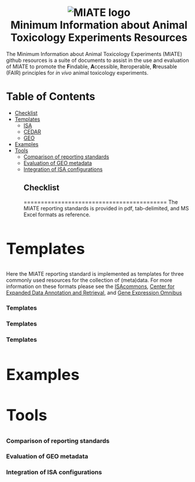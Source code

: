 <h1 align="center">
  <img alt="MIATE logo" src="img" width="224px"/><br/>
  Minimum Information about Animal Toxicology Experiments Resources
</h1>

The Minimum Information about Animal Toxicology Experiments (MIATE) github resources is a suite of documents to 
assist in the use and evaluation of MIATE to promote the <b>F</b>indable, <b>A</b>ccessible, <b>I</b>teroperable, <b>R</b>reusable 
(FAIR) principles for _in vivo_ animal toxicology experiments.

# Table of Contents
* [Checklist](#Checklist)
* [Templates](#Templates)
	* [ISA](#ISA)
	* [CEDAR](#CEDAR)
	* [GEO](#GEO0)
* [Examples](#Examples)
* [Tools](#Tools)
	* [Comparison of reporting standards](#RScomparison)
	* [Evaluation of GEO metadata](#GEOeval)
	* [Integration of ISA configurations](#ISAmerge)
<a name = "Checklist"/><h2>Checklist</h2>
==========================================
The MIATE reporting standards is provided in pdf, tab-delimited, and MS Excel formats as reference.

<a name = "Templates"/><h2>Templates</h2>
==========================================
Here the MIATE reporting standard is implemented as templates for three commonly used resources for the collection of 
(meta)data. For more information on these formats please see the [ISAcommons](https://www.isacommons.org/), [Center for
Expanded Data Annotation and Retrieval](https://metadatacenter.org/), and [Gene Expression Omnibus](https://www.ncbi.nlm.nih.gov/geo/info/submission.html)

<a name = "ISA"/><h3>Templates</h3>

<a name = "CEDAR"/><h3>Templates</h3>

<a name = "GEO"/><h3>Templates</h3>

<a name = "Examples"/><h2>Examples</h2>
==========================================

<a name = "Tools"/><h2>Tools</h2>
==========================================
<a name = "RScomparison"/><h3>Comparison of reporting standards</h3>
<a name = "GEOeval"/><h3>Evaluation of GEO metadata</h3>
<a name = "ISAmerge"/><h3>Integration of ISA configurations</h3>

<div id="divCheckbox" style="visibility: hidden">
* [ISA-MIATE Background](#background)
* [ISA-MIATE Data Model](#datamodel)
* [Getting Started with ISA-MIATE](#getstarted)
* [Populating ISA MIATE Investigation](#populate)
	* [Study description](#desc)
	* [Study assays](#assays)
	* [Study design descriptors](#descriptors)
	* [Study publications](#pubs)
	* [Study factors](#factors)
* [Populating ISA MIATE Study](#studysection)	

<a name = "background"/>ISA configuration for Toxicology Studies
==========================================

Give some background information on ISA, why, how, etc..

[ISA](https://isa-specs.readthedocs.io/en/latest/isatab.html)

![datamodel](https://isa-specs.readthedocs.io/en/latest/_images/isa_model_1_ccoded.png)

<a name = "getstarted"/> Getting Started with ISA for Toxicology Studies
==========================================
1. <b>Download</b> the latest version of ISAcreator from the [ISA-tools software suite](https://isa-tools.org/software-suite.html) and extract files.
2. <b>Download</b> MIATE Configurations<br>
	<i>2.A.</i> Using git clone<br>
		<i>2.B.</i> By downloading using the download icon. Save the folder in a location you will remember.

3. Run the <b>ISAcreator.jar</b> file. Select <b>ISAcreator Light</b>. 

![isacreatorlight](imgs/isacreator-selection.PNG)

4. Create a new profile.

![Create profile](imgs/ISA-profile.png)

5. <b>Login</b> using newly created or existing user profile. You will be directed to a configuration loading page. Select <b>"Open another..."</b>.

![load config](imgs/load-config.png)

6. **Select the MIATE isaconfigs folder**. 

7. Select the first choice <b>"create new experiment description"</b>. Then select <b>"create manually"</b>.

8. Select the green ![ + ](imgs/plus-symbol.png) button to create a new Investigation/Study. Assign it a <b>unique Identifier</b>.

| **Section**                  | **Description**                                                                                                               |
| ---------------------------- | ----------------------------------------------------------------------------------------------------------------------------- |
| **Study Description**        | Here you will enter the major details of the study                                                                            |
| **Study Assays**             | This is where you will add relevant assays such as RNA-sequencing, metabolomics, clinical chemistry, etc...                   | 
| **Study Design Descriptors** | You can select ontologies which describe your experimental design (e.g. EFO: dose response design)                            | 
| **Study Publications**       | Enter any relevant details regarding publications related to the study data                                                   | 
| **Study Factors**            | Here you can list the factors which were manipulated in the study                                                             | 
| **Study Protocols**          | Provide a description of how the experiment was performed, as well as all protocols related to the assays which will be added | 
| **Study Contacts**           | Enter contact information for researchers involved in the study                                                               | 


Populating the ISA configuration
==========================================
<a name = "desc"/>
9. Complete the **Study Description** section (see example below). Note that all fields are required. Additional funding or other relevant details can be added using the ![add more fields](imgs/addfields.png) button. 

![study description](imgs/studydescription.png)

<a name = "assays"/>
10. In the **Study Assays** section, select **add new assay(s)**. Add the appropriate assay details. Note: Only RNA-seq is currently developed.

![study assays](imgs/selectassay-full.png)

<a name = "descriptors"/>
11. In the **Study Design Descriptors** section, add ontology terms which are representative of the study's design (e.g. EFO: dose response, IOBC: Toxicity tests, subchronic). You can include as many or as little as necessary.<br>
	11.a. To add a term **double-click** on the empty field to open the **ontology search tool**.<br>
	11.b. Search for your term and add it as a descriptor as shown in the figure below.<br>

![ontology search tool](imgs/ontologypicker.png)

    11.c. Click on the ![new descriptor](imgs/newdescriptor.png) button to add more fields as necessary.

<a name = "pubs"/>
12. Complete the **Study Publications** section. If the study is not published, this can be left to a later point. *Note: the "search for publication" does not work in version 1.7.11*.

![publications](imgs/publication.png)

**NOTE: Remember to save your progress**

<a name = "factors"/>
13. Add appropriate **Factors** to the **Study Factors** section. These will be pre-populated based on MIATE requirements. **Adding a factor will not automatically add it to the study table. Be sure to add the column (see step #X).**

14. **Protocols** are populated based on your study and assays. 

| **Source**        | **Name**                        | **Description**                                                                                                             |
| ----------------- | ------------------------------- | --------------------------------------------------------------------------------------------------------------------------- |
| **Study**         | **Treatment**                   | Describe the study design, housing conditions, and treatment protocols for the study                                        |
| **RNA-seq assay** | **library preparation**         | Describe how sequencing libraries were prepared starting from extraction of the RNA to sequencing.                          | 
| **RNA-seq assay** | **nucleic acid sequencing**     | Describe the sequencing design such as distribution in flow cells, read depth, etc...                                       | 
| **RNA-seq assay** | **analysis and transformation** | Describe how the RNA-seq reads were analysed from genome alignment to normalization and differential expression analysis    |    
	
It is strongly recommended that users consider placing their protocols in a searchable repository and link it in the **Study Protocol URI** line. For example, a protocol coult be developed in [protocols.io](https://www.protocols.io/) where it can be queried by reagents and other appropriate metadata.


<a name = "studysection"/> Populating the **Study Section**
==========================================

15. Select the s_{study id} in the **isatab overview**. This will display a table to populate study details.

![tab view](imgs/tabview.png)

16. Add all relevant data in the table columns. **Tips & Tricks**:
	* Selecting and hovering over a column name will give you some additional information
	* Data can be copied and pasted from an excel spreadsheet except for those requiring ontologies
	* Use the buttons at the top to perform certain tasks
	![studybuttons](imgs/studybuttons.png)
	* See [below](#definitions) for definitions

For more details on the required fields please see the **[MIATE Checklist](checklist/MIATE-Checklist.pdf)**.

17. **Add additional columns as necessary**. Examples may include:
* **Parameter[Zeitgerber time]**: The time relative to the end of the dark cycle at which samples were collected.

<a name = "transcriptomicassaysection"/> Populating the **Transcriptomic Assay**
==========================================

NN. **Add additional columns as necessary**. Examples may include:
* **Characteristic[liver lobe]**: The lobe from which the RNA was isolated for transcriptomics.
* **Parameter[code repository]**: A link to the github repository with the code for the analysis.


<a name = "definitions"/> Definitions
==========================================	
For more definitions and details, [click here](https://isa-specs.readthedocs.io/en/latest/isamodel.html)

* **Parameter**: Reporting on the values taken by parameters when applying a protocol. A protocol description in the Study SHOULD declare the required parameters, where here the values applied are recorded.

* **Characteristic**: A list of material characteristics that may be qualitative or quantitative in description. Qualitative values MAY be Ontology Annotations, while quantitative values MAY be qualified with a Unit definition.

* **Factor**: A factor corresponds to an independent variable manipulated by the experimentalist with the intention to affect biological systems in a way that can be measured by an assay. 
</div>